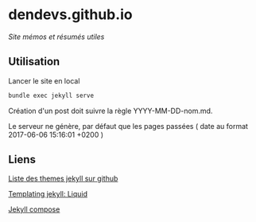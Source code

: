 # dendevs.github.io
*Site mémos et résumés utiles*

## Utilisation

Lancer le site en local
```bash
bundle exec jekyll serve
```
Création d'un post doit suivre la règle YYYY-MM-DD-nom.md.

Le serveur ne génère, par défaut que les pages passées ( date au format  2017-06-06 15:16:01 +0200 )

## Liens

[Liste des themes jekyll sur github](https://pages.github.com/themes/)

[Templating jekyll: Liquid](https://jekyllrb.com/docs/templates/)

[Jekyll compose](https://github.com/jekyll/jekyll-compose)

